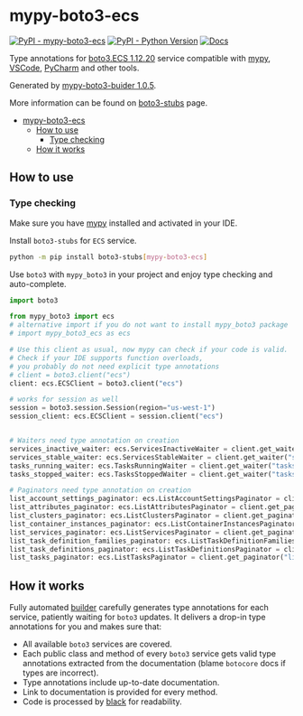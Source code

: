 # mypy-boto3-ecs

[![PyPI - mypy-boto3-ecs](https://img.shields.io/pypi/v/mypy-boto3-ecs.svg?color=blue)](https://pypi.org/project/mypy-boto3-ecs)
[![PyPI - Python Version](https://img.shields.io/pypi/pyversions/mypy-boto3-ecs.svg?color=blue)](https://pypi.org/project/mypy-boto3-ecs)
[![Docs](https://img.shields.io/readthedocs/mypy-boto3-builder.svg?color=blue)](https://mypy-boto3-builder.readthedocs.io/)

Type annotations for
[boto3.ECS 1.12.20](https://boto3.amazonaws.com/v1/documentation/api/1.12.20/reference/services/ecs.html#ECS) service
compatible with [mypy](https://github.com/python/mypy), [VSCode](https://code.visualstudio.com/),
[PyCharm](https://www.jetbrains.com/pycharm/) and other tools.

Generated by [mypy-boto3-buider 1.0.5](https://github.com/vemel/mypy_boto3_builder).

More information can be found on [boto3-stubs](https://pypi.org/project/boto3-stubs/) page.

- [mypy-boto3-ecs](#mypy-boto3-ecs)
  - [How to use](#how-to-use)
    - [Type checking](#type-checking)
  - [How it works](#how-it-works)

## How to use

### Type checking

Make sure you have [mypy](https://github.com/python/mypy) installed and activated in your IDE.

Install `boto3-stubs` for `ECS` service.

```bash
python -m pip install boto3-stubs[mypy-boto3-ecs]
```

Use `boto3` with `mypy_boto3` in your project and enjoy type checking and auto-complete.

```python
import boto3

from mypy_boto3 import ecs
# alternative import if you do not want to install mypy_boto3 package
# import mypy_boto3_ecs as ecs

# Use this client as usual, now mypy can check if your code is valid.
# Check if your IDE supports function overloads,
# you probably do not need explicit type annotations
# client = boto3.client("ecs")
client: ecs.ECSClient = boto3.client("ecs")

# works for session as well
session = boto3.session.Session(region="us-west-1")
session_client: ecs.ECSClient = session.client("ecs")


# Waiters need type annotation on creation
services_inactive_waiter: ecs.ServicesInactiveWaiter = client.get_waiter("services_inactive")
services_stable_waiter: ecs.ServicesStableWaiter = client.get_waiter("services_stable")
tasks_running_waiter: ecs.TasksRunningWaiter = client.get_waiter("tasks_running")
tasks_stopped_waiter: ecs.TasksStoppedWaiter = client.get_waiter("tasks_stopped")

# Paginators need type annotation on creation
list_account_settings_paginator: ecs.ListAccountSettingsPaginator = client.get_paginator("list_account_settings")
list_attributes_paginator: ecs.ListAttributesPaginator = client.get_paginator("list_attributes")
list_clusters_paginator: ecs.ListClustersPaginator = client.get_paginator("list_clusters")
list_container_instances_paginator: ecs.ListContainerInstancesPaginator = client.get_paginator("list_container_instances")
list_services_paginator: ecs.ListServicesPaginator = client.get_paginator("list_services")
list_task_definition_families_paginator: ecs.ListTaskDefinitionFamiliesPaginator = client.get_paginator("list_task_definition_families")
list_task_definitions_paginator: ecs.ListTaskDefinitionsPaginator = client.get_paginator("list_task_definitions")
list_tasks_paginator: ecs.ListTasksPaginator = client.get_paginator("list_tasks")
```

## How it works

Fully automated [builder](https://github.com/vemel/mypy_boto3_builder) carefully generates
type annotations for each service, patiently waiting for `boto3` updates. It delivers
a drop-in type annotations for you and makes sure that:

- All available `boto3` services are covered.
- Each public class and method of every `boto3` service gets valid type annotations
  extracted from the documentation (blame `botocore` docs if types are incorrect).
- Type annotations include up-to-date documentation.
- Link to documentation is provided for every method.
- Code is processed by [black](https://github.com/psf/black) for readability.